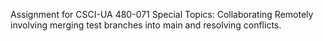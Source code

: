 Assignment for CSCI-UA 480-071 Special Topics: Collaborating Remotely involving merging test branches into main and resolving conflicts.